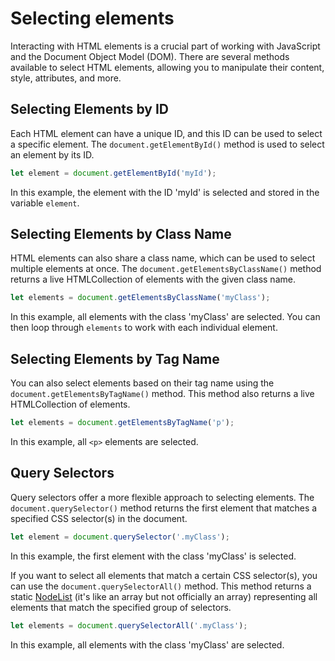 # Selecting elements

Interacting with HTML elements is a crucial part of working with JavaScript and the Document Object Model (DOM). There are several methods available to select HTML elements, allowing you to manipulate their content, style, attributes, and more.

## Selecting Elements by ID

Each HTML element can have a unique ID, and this ID can be used to select a specific element. The `document.getElementById()` method is used to select an element by its ID.

```jsx
let element = document.getElementById('myId');
```

In this example, the element with the ID 'myId' is selected and stored in the variable `element`.

## Selecting Elements by Class Name

HTML elements can also share a class name, which can be used to select multiple elements at once. The `document.getElementsByClassName()` method returns a live HTMLCollection of elements with the given class name.

```jsx
let elements = document.getElementsByClassName('myClass');
```

In this example, all elements with the class 'myClass' are selected. You can then loop through `elements` to work with each individual element.

## Selecting Elements by Tag Name

You can also select elements based on their tag name using the `document.getElementsByTagName()` method. This method also returns a live HTMLCollection of elements.

```jsx
let elements = document.getElementsByTagName('p');
```

In this example, all `<p>` elements are selected.

## Query Selectors

Query selectors offer a more flexible approach to selecting elements. The `document.querySelector()` method returns the first element that matches a specified CSS selector(s) in the document.

```jsx
let element = document.querySelector('.myClass');
```

In this example, the first element with the class 'myClass' is selected.

If you want to select all elements that match a certain CSS selector(s), you can use the `document.querySelectorAll()` method. This method returns a static [NodeList](https://www.w3schools.com/js/js_htmldom_nodelist.asp) (it's like an array but not officially an array) representing all elements that match the specified group of selectors.

```jsx
let elements = document.querySelectorAll('.myClass');

```

In this example, all elements with the class 'myClass' are selected.